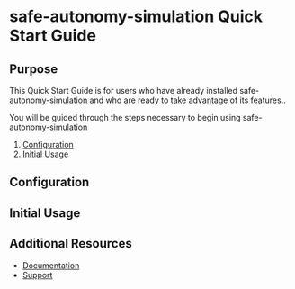 # safe-autonomy-simulation Quick Start Guide

## Purpose

<!-- In this section, we tell the user what to expect in the quick start documentation for this product/process.

This should be a 1-2 sentence summary of the documentation. The first sentence is provided below. Add additional content if needed. -->

This Quick Start Guide is for users who have already installed safe-autonomy-simulation and who are ready to take advantage of its features..

You will be guided through the steps necessary to begin using safe-autonomy-simulation
<!-- Include a Table of Contents that links to steps below if possible -->

1. [Configuration](#configuration)
2. [Initial Usage](#initial-usage)

## Configuration

<!-- This section will begin with a summary of the overall initial configuration process or set up steps a user must complete to begin interacting with the product.-->

<!-- ### First sub-section

This sub-section should be clearly labeled and describe the first step in the configuration or set up process that must be completed.

### Additional sub-section(s)

Add as many sub-sections as needed.-->

## Initial Usage

<!-- Provide enough information in this section that a new "cold" user could begin using the product. Refrain from providing a deep dive into features, concepts, and other in-depth content that will be in the User Guide.-->

## Additional Resources

- [Documentation](../README.md#documentation)
- [Support](../README.md#support)
